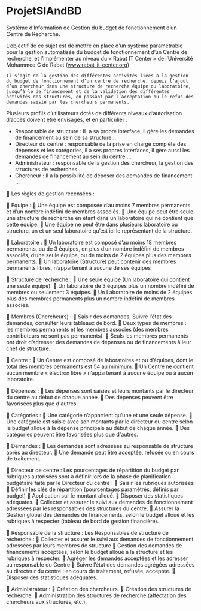 # ProjetSIAndBD
Système d’Information de Gestion du budget de fonctionnement d’un Centre de Recherche.

L’objectif de ce sujet est de mettre en place d’un système paramétrable pour la gestion automatisée du budget de fonctionnement d’un Centre de recherche, et l’implémenter au niveau du « Rabat IT Center » de l’Université Mohammed C de Rabat (www.rabat-it-center.org)

	Il s’agit de la gestion des différentes activités liées à la gestion du budget de fonctionnement d’un centre de recherche, depuis l’ajout d’un chercheur dans une structure de recherche équipe ou laboratoire, jusqu’à le de financement et de la validation des différentes activités des structures, en passant par l’acceptation ou le refus des demandes saisie par les chercheurs permanents. 

Plusieurs profils d’utilisateurs dotés de différents niveaux d’autorisation d’accès doivent être envisagés, et en particulier : 
- Responsable de structure : IL a sa propre interface, il gère les demandes de financement au sein de sa structure…
- Directeur du centre : responsable de la prise en charge complète des dépenses et les catégories, il a ses propres interfaces, il gère aussi les demandes de financement au sein du centre …
- Administrateur : responsable de la gestion des chercheur, la gestion des structures de recherches…
- Chercheur : Il a la possibilité de déposer des demandes de financement …

	Les règles de gestion recensées :


	Equipe :
	Une équipe est composée d’au moins 7 membres permanents et d’un nombre indéfini de membres associés.
	Une équipe peut être seule une structure de recherche en étant dans un laboratoire qui ne contient que cette équipe. 
	Une équipe ne peut être dans plusieurs laboratoire ou structure, un et un seul laboratoire qu’est ici le représentant de la structure.

	Laboratoire :
	Un laboratoire est composé d’au moins 18 membres permanents, ou de 3 équipes, en plus d’un nombre indéfini de membres associés, d’une seule équipe, ou de moins de 2 équipes plus des membres permanents.
	Un laboratoire (Structure) peut contenir des membres permanents libres, n’appartenant à aucune de ses équipes

	Structure de recherche :
	Une seule équipe (Un laboratoire qui contient une seule équipe).
	Un laboratoire de 3 équipes plus un nombre indéfini de membres ou seulement 3 équipes.
	Un Laboratoire de moins de 2 équipes plus des membres permanents plus un nombre indéfini de membres associes.

	Membres (Chercheurs) :
	Saisir des demandes, Suivre l’état des demandes, consulter leurs tableaux de bord.
	Deux types de membres : les membres permanents et les membres associes (des membres contributeurs ne sont pas permanents).
	Seuls les membres permanents ont droit d’adresser des demandes de dépenses ou de financements à leur chef de structure.
			


	Centre :
	Un Centre est composé de laboratoires et ou d’équipes, dont le total des membres permanents est 54 au minimum.
	Un Centre ne contient aucun membre « électron libre » n’appartenant à aucune équipe ou à aucun laboratoire.
 
	Dépenses :
	Les dépenses sont saisies et leurs montants par le directeur du centre au début de chaque année.
	Des dépenses peuvent être favorisées plus que d'autres.

	Catégories :
	Une catégorie n’appartient qu’une et une seule dépense.
	Une catégorie est saisie avec son montants par le directeur du centre selon le budget alloue à la dépense principale au début de chaque année. 
	Des catégories peuvent être favorisées plus que d'autres.

	Demandes :
	Les demandes sont adressées au responsable de structure après au directeur.
	Une demande peut être acceptée, refusée ou en cours de traitement. 

	Directeur de centre :
Les pourcentages de répartition du budget par rubriques autorisées sont à définir lors de la phase de planification budgétaire faite par le Directeur du centre :
	Saisir les rubriques autorisées
	Définir les clés de répartition (pourcentages paramétrés, définis par budget)
	Application sur le montant alloué.
	Disposer des statistiques adéquates.
	Collecter et assurer le suivi aux demandes de fonctionnement adressées par les responsables des structures du centre.
	Assurer la Gestion global des demandes de financements, selon le budget alloué et les rubriques à respecter (tableau de bord de gestion financière).



	Responsable de la structure :
Les Responsables de structure de recherche :
	Collecter et assurer le suivi aux demandes de fonctionnement adressées par leurs membres de structure
	Gestion des demandes de financements acceptées, selon le budget alloué à la structure et les rubriques à respecter.
	Agréger les demandes acceptées et les adresser au responsable du Centre 
	Suivre l’état des demandes agrégées adressées au directeur du centre : en cours de traitement, refusée, acceptée.
	Disposer des statistiques adéquates.


	Administrateur :
	Création des chercheurs.
	Création des structures de recherche.
	Administration des structures de recherche (affectation des chercheurs aux structures, etc.).

